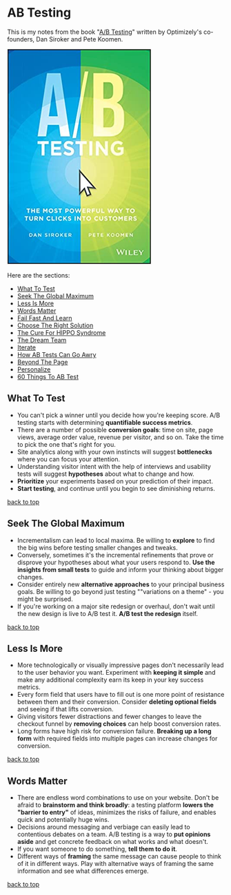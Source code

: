 # AB Testing

This is my notes from the book "[A/B Testing](https://www.amazon.com/Testing-Most-Powerful-Clicks-Customers/dp/1118792416)" written by Optimizely's co-founders, Dan Siroker and Pete Koomen.

![](ab-testing.jpg)

Here are the sections:

* [What To Test](#what-to-test)
* [Seek The Global Maximum](#seek-the-global-maximum)
* [Less Is More](#less-is-more)
* [Words Matter](#words-matter)
* [Fail Fast And Learn](#fail-fast-and-learn)
* [Choose The Right Solution](#choose-the-right-solution)
* [The Cure For HIPPO Syndrome](#the-cure-for-hippo-syndrome)
* [The Dream Team](#the-dream-team)
* [Iterate](#iterate)
* [How AB Tests Can Go Awry](#how-ab-tests-can-go-awry)
* [Beyond The Page](#beyond-the-page)
* [Personalize](#personalize)
* [60 Things To AB Test](#60-things-to-ab-test)

## What To Test

- You can't pick a winner until you decide how you're keeping score. A/B testing starts with determining **quantifiable success metrics**.
- There are a number of possible **conversion goals**: time on site, page views, average order value, revenue per visitor, and so on. Take the time to pick the one that's right for you.
- Site analytics along with your own instincts will suggest **bottlenecks** where you can focus your attention.
- Understanding visitor intent with the help of interviews and usability tests will suggest **hypotheses** about what to change and how.
- **Prioritize** your experiments based on your prediction of their impact.
- **Start testing**, and continue until you begin to see diminishing returns.

[back to top](#ab-testing)

## Seek The Global Maximum

- Incrementalism can lead to local maxima. Be willing to **explore** to find the big wins before testing smaller changes and tweaks.
- Conversely, sometimes it's the incremental refinements that prove or disprove your hypotheses about what your users respond to. **Use the insights from small tests** to guide and inform your thinking about bigger changes.
- Consider entirely new **alternative approaches** to your principal business goals. Be willing to go beyond just testing ""variations on a theme" - you might be surprised.
- If you're working on a major site redesign or overhaul, don't wait until the new design is live to A/B test it. **A/B test the redesign** itself.

[back to top](#ab-testing)

## Less Is More

- More technologically or visually impressive pages don't necessarily lead to the user behavior you want. Experiment with **keeping it simple** and make any additional complexity earn its keep in your key success metrics.
- Every form field that users have to fill out is one more point of resistance between them and their conversion. Consider **deleting optional fields** and seeing if that lifts conversion.
- Giving visitors fewer distractions and fewer changes to leave the checkout funnel by **removing choices** can help boost conversion rates.
- Long forms have high risk for conversion failure. **Breaking up a long form** with required fields into multiple pages can increase changes for conversion.

[back to top](#ab-testing)

## Words Matter

- There are endless word combinations to use on your website. Don't be afraid to **brainstorm and think broadly**: a testing platform **lowers the "barrier to entry"** of ideas, minimizes the risks of failure, and enables quick and potentially huge wins.
- Decisions around messaging and verbiage can easily lead to contentious debates on a team. A/B testing is a way to **put opinions aside** and get concrete feedback on what works and what doesn't.
- If you want someone to do something, **tell them to do it**.
- Different ways of **framing** the same message can cause people to think of it in different ways. Play with alternative ways of framing the same information and see what differences emerge.

[back to top](#ab-testing)
